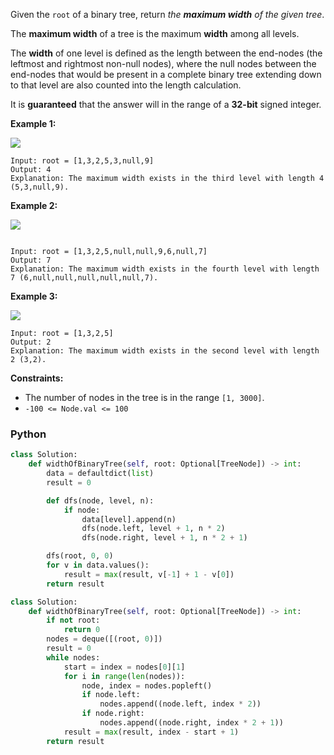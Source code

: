 Given the  `root`  of a binary tree, return  _the  **maximum width**  of the given tree_.

The  **maximum width**  of a tree is the maximum  **width**  among all levels.

The  **width**  of one level is defined as the length between the end-nodes (the leftmost and rightmost non-null nodes),
where the null nodes between the end-nodes that would be present in a complete binary tree extending down to that level
are also counted into the length calculation.

It is  **guaranteed**  that the answer will in the range of a  **32-bit**  signed integer.

**Example 1:**

![](https://assets.leetcode.com/uploads/2021/05/03/width1-tree.jpg)

```
Input: root = [1,3,2,5,3,null,9]
Output: 4
Explanation: The maximum width exists in the third level with length 4 (5,3,null,9).
```

**Example 2:**

![](https://assets.leetcode.com/uploads/2022/03/14/maximum-width-of-binary-tree-v3.jpg)

```

Input: root = [1,3,2,5,null,null,9,6,null,7]
Output: 7
Explanation: The maximum width exists in the fourth level with length 7 (6,null,null,null,null,null,7).
```

**Example 3:**

![](https://assets.leetcode.com/uploads/2021/05/03/width3-tree.jpg)

```
Input: root = [1,3,2,5]
Output: 2
Explanation: The maximum width exists in the second level with length 2 (3,2).
```

**Constraints:**

- The number of nodes in the tree is in the range  `[1, 3000]`.
- `-100 <= Node.val <= 100`

### Python

```python
class Solution:
    def widthOfBinaryTree(self, root: Optional[TreeNode]) -> int:
        data = defaultdict(list)
        result = 0

        def dfs(node, level, n):
            if node:
                data[level].append(n)
                dfs(node.left, level + 1, n * 2)
                dfs(node.right, level + 1, n * 2 + 1)

        dfs(root, 0, 0)
        for v in data.values():
            result = max(result, v[-1] + 1 - v[0])
        return result
```

```python
class Solution:
    def widthOfBinaryTree(self, root: Optional[TreeNode]) -> int:
        if not root:
            return 0
        nodes = deque([(root, 0)])
        result = 0
        while nodes:
            start = index = nodes[0][1]
            for i in range(len(nodes)):
                node, index = nodes.popleft()
                if node.left:
                    nodes.append((node.left, index * 2))
                if node.right:
                    nodes.append((node.right, index * 2 + 1))
            result = max(result, index - start + 1)
        return result
```